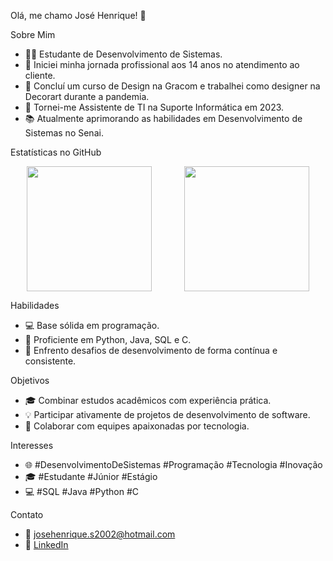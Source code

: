 Olá, me chamo José Henrique! 👋

Sobre Mim
- 👨‍💻 Estudante de Desenvolvimento de Sistemas.
- 🌟 Iniciei minha jornada profissional aos 14 anos no atendimento ao cliente.
- 🎨 Concluí um curso de Design na Gracom e trabalhei como designer na Decorart durante a pandemia.
- 💼 Tornei-me Assistente de TI na Suporte Informática em 2023.
- 📚 Atualmente aprimorando as habilidades em Desenvolvimento de Sistemas no Senai.

Estatísticas no GitHub
<div align="center" style="display: flex; justify-content: space-around;">
  <a href="https://github.com/anuraghazra/github-readme-stats">
    <img height=200 src="https://github-readme-stats.vercel.app/api?username=josehlopes&theme=tokyonight" />
  </a>
  <a href="https://github.com/anuraghazra/convoychat">
    <img height=200 src="https://github-readme-stats.vercel.app/api/top-langs?username=josehlopes&layout=compact&langs_count=8&card_width=280&theme=tokyonight" />
  </a>
</div>

Habilidades
- 💻 Base sólida em programação.
- 🚀 Proficiente em Python, Java, SQL e C.
- 🔧 Enfrento desafios de desenvolvimento de forma contínua e consistente.

Objetivos
- 🎓 Combinar estudos acadêmicos com experiência prática.
- 💡 Participar ativamente de projetos de desenvolvimento de software.
- 🤝 Colaborar com equipes apaixonadas por tecnologia.

Interesses
- 🌐 #DesenvolvimentoDeSistemas #Programação #Tecnologia #Inovação
- 🎓 #Estudante #Júnior #Estágio
- 💻 #SQL #Java #Python #C

Contato
- 📧 josehenrique.s2002@hotmail.com
- 🔗 [LinkedIn](https://www.linkedin.com/in/josé-henrique-silva-lopes-826981208/)
